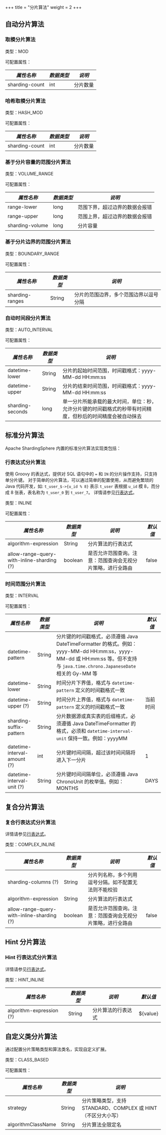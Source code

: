 +++
title = "分片算法"
weight = 2
+++

## 自动分片算法

### 取模分片算法

类型：MOD

可配置属性：

| *属性名称*      | *数据类型* | *说明*  |
| -------------- | -------- | ------ |
| sharding-count | int      | 分片数量 |

### 哈希取模分片算法

类型：HASH_MOD

可配置属性：

| *属性名称*      | *数据类型* | *说明*  |
| -------------- | -------- | ------ |
| sharding-count | int      | 分片数量 |

### 基于分片容量的范围分片算法

类型：VOLUME_RANGE

可配置属性：

| *属性名称*       | *数据类型* | *说明*                    |
| --------------- | -------- | ------------------------ |
| range-lower     | long     | 范围下界，超过边界的数据会报错 |
| range-upper     | long     | 范围上界，超过边界的数据会报错 |
| sharding-volume | long     | 分片容量                   |

### 基于分片边界的范围分片算法

类型：BOUNDARY_RANGE

可配置属性：

| *属性名称*       | *数据类型* | *说明*                           |
| --------------- | -------- | ------------------------------- |
| sharding-ranges | String   | 分片的范围边界，多个范围边界以逗号分隔 |

### 自动时间段分片算法

类型：AUTO_INTERVAL

可配置属性：

| *属性名称*        | *数据类型* | *说明*                                                                                 |
| ---------------- | -------- | ------------------------------------------------------------------------------------- |
| datetime-lower   | String   | 分片的起始时间范围，时间戳格式：yyyy-MM-dd HH:mm:ss                                         |
| datetime-upper   | String   | 分片的结束时间范围，时间戳格式：yyyy-MM-dd HH:mm:ss                                         |
| sharding-seconds | long     | 单一分片所能承载的最大时间，单位：秒，允许分片键的时间戳格式的秒带有时间精度，但秒后的时间精度会被自动抹去 |

## 标准分片算法

Apache ShardingSphere 内置的标准分片算法实现类包括：

### 行表达式分片算法

使用 Groovy 的表达式，提供对 SQL 语句中的 `=` 和 `IN` 的分片操作支持，只支持单分片键。
对于简单的分片算法，可以通过简单的配置使用，从而避免繁琐的 Java 代码开发，如: `t_user_$->{u_id % 8}` 表示 `t_user` 表根据 `u_id` 模 8，而分成 8 张表，表名称为 `t_user_0` 到 `t_user_7`。
详情请参见[行表达式](/cn/features/sharding/concept/inline-expression/)。

类型：INLINE

可配置属性：

| *属性名称*                                  | *数据类型* | *说明*                                           | *默认值* |
| ------------------------------------------ | -------- | ----------------------------------------------- | ------- |
| algorithm-expression                       | String   | 分片算法的行表达式                                 |         |
| allow-range-query-with-inline-sharding (?) | boolean  | 是否允许范围查询。注意：范围查询会无视分片策略，进行全路由 | false   |

### 时间范围分片算法

类型：INTERVAL

可配置属性：

| *属性名称*                    | *数据类型* | *说明*                                                                                                                                                             | *默认值* |
| ---------------------------- | -------- | ------------------------------------------------------------------------------------------------------------------------------------------------------------------| ------- |
| datetime-pattern             | String   | 分片键的时间戳格式，必须遵循 Java DateTimeFormatter 的格式。例如：yyyy-MM-dd HH:mm:ss，yyyy-MM-dd 或 HH:mm:ss 等。但不支持与 `java.time.chrono.JapaneseDate` 相关的 Gy-MM 等   |         |
| datetime-lower               | String   | 时间分片下界值，格式与 `datetime-pattern` 定义的时间戳格式一致                                                                                                            |         |
| datetime-upper (?)           | String   | 时间分片上界值，格式与 `datetime-pattern` 定义的时间戳格式一致                                                                                                            | 当前时间 |
| sharding-suffix-pattern      | String   | 分片数据源或真实表的后缀格式，必须遵循 Java DateTimeFormatter 的格式，必须和 `datetime-interval-unit` 保持一致。例如：yyyyMM                                                   |         |
| datetime-interval-amount (?) | int      | 分片键时间间隔，超过该时间间隔将进入下一分片                                                                                                                              | 1       |
| datetime-interval-unit (?)   | String   | 分片键时间间隔单位，必须遵循 Java ChronoUnit 的枚举值。例如：MONTHS                                                                                                       | DAYS    |

## 复合分片算法

### 复合行表达式分片算法

详情请参见[行表达式](/cn/features/sharding/concept/inline-expression/)。

类型：COMPLEX_INLINE

| *属性名称*                                 | *数据类型* | *说明*                                           | *默认值* |
| ----------------------------------------- | -------- | ----------------------------------------------- | ------- |
| sharding-columns (?)                      | String   | 分片列名称，多个列用逗号分隔。如不配置无法则不能校验      |         |
| algorithm-expression                      | String   | 分片算法的行表达式                                 |         |
| allow-range-query-with-inline-sharding (?)| boolean  | 是否允许范围查询。注意：范围查询会无视分片策略，进行全路由 | false   |


## Hint 分片算法

### Hint 行表达式分片算法

详情请参见[行表达式](/cn/features/sharding/concept/inline-expression/)。

类型：HINT_INLINE

| *属性名称*                 | *数据类型* | *说明*           | *默认值*  |
| ------------------------ | --------- | --------------- | -------- |
| algorithm-expression (?) | String    | 分片算法的行表达式 | ${value} |

## 自定义类分片算法

通过配置分片策略类型和算法类名，实现自定义扩展。

类型：CLASS_BASED

可配置属性：

| *属性名称*           | *数据类型* | *说明*                                               |
| ------------------ | --------- | ---------------------------------------------------- |
| strategy           | String    | 分片策略类型，支持 STANDARD、COMPLEX 或 HINT（不区分大小写）|
| algorithmClassName | String    | 分片算法全限定名                                       |
